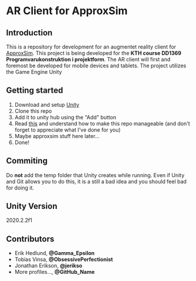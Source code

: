 # AR Client for ApproxSim

## Introduction
This is a repository for development for an augmentet reality client for [ApproxSim](https://github.com/sacatfhsdotse/aliquid-approxsim). This project is being developed for the **KTH course DD1369 Programvarukonstruktion i projektform**. The AR client will first and foremost be developed for mobile devices and tablets. The project utilizes the Game Engine Unity

## Getting started

1. Download and setup [Unity](https://unity.com/)
2. Clone this repo
3. Add it to unity hub using the "Add" button
3. Read [this](https://thoughtbot.com/blog/how-to-git-with-unity) and understand how to make this repo manageable \(and don't forget to appreciate what I've done for you\)
4. Maybe approxsim stuff here later...
5. Done!

## Commiting

Do __not__ add the temp folder that Unity creates while running. Even if Unity and Git allows you to do this, it is a still a bad idea and you should feel bad for doing it.

## Unity Version

2020.2.2f1

## Contributors
- Erik Hedlund, **@Gamma_Epsilon**
- Tobias Vinsa, **@ObsessivePerfectionist**
- Jonathan Erikson, **@jerikso**
- More profiles..., **@GitHub_Name**
